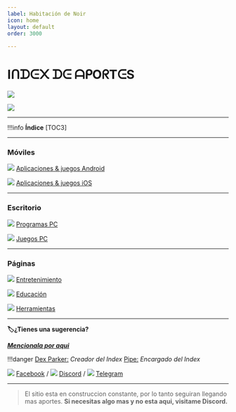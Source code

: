 ```yaml
---
label: Habitación de Noir
icon: home
layout: default
order: 3000
 
---
```

# Iᑎᗪᕮ᙭ ᗪᕮ ᗩᑭOᖇTᕮS
 ![](https://i.postimg.cc/tRt1KSZ0/Header-homero.png)



 ![](https://i.imgur.com/Zd6ctk8.png)

---

!!!info **Índice**
		[TOC3]

---
### **Móviles**

![](https://cdn.discordapp.com/attachments/847147461058625567/1172547264678461440/Proyecto_nuevo_5.png?ex=6560b6bc&is=654e41bc&hm=f0d67b286b6fc952c0f90a28225dc097248278987e230878fc34dca07891bf26&) [Aplicaciones & juegos Android](https://rentry.co/consejos-index-apk)

![](https://cdn.discordapp.com/attachments/847147461058625567/1172546741346783282/Proyecto_nuevo_4.png?ex=6560b640&is=654e4140&hm=1263547ea1e1f4588e950cc41545c72123d76bbc73d39be1cb1a8e8bc18129a5&) [Aplicaciones & juegos iOS](https://rentry.co/consejos-index-ios)

---
### **Escritorio**

 ![](https://cdn.discordapp.com/attachments/847147461058625567/1172547760571031602/Proyecto_nuevo_6.png?ex=6560b733&is=654e4233&hm=3959803c32a858d78580baca13a4531cc0e51d67f21663bcb59bd50234fc6ac1&) [Programas PC](https://rentry.co/consejos-index-pcp)

![](https://cdn.discordapp.com/attachments/847147461058625567/1172548446452973640/Proyecto_nuevo_7.png?ex=6560b7d6&is=654e42d6&hm=ce0590beeec390f975ed357d354d30f4ee7f9a1562a25a93a538e6c20549a39d&) [Juegos PC](https://rentry.co/consejos-index-pcj)

---
### **Páginas**

![](https://cdn.discordapp.com/attachments/847147461058625567/1172549122755141692/Proyecto_nuevo_8.png?ex=6560b877&is=654e4377&hm=36d152fb47a8f6c34bcff4529e1f8abb8485aa3cdf983c366fa7e0d5de966231&) [Entretenimiento](https://rentry.co/consejos-index-fun)

![](https://cdn.discordapp.com/attachments/847147461058625567/1172549485394677820/Proyecto_nuevo_9.png?ex=6560b8ce&is=654e43ce&hm=79d22a2a09fe0d8eed61ac7218fa5d8bdac690ecfb206a61662a6c177e67c4db&) [Educación](https://rentry.co/consejos-index-edu)

![](https://cdn.discordapp.com/attachments/847147461058625567/1172549767453229097/Proyecto_nuevo_10.png?ex=6560b911&is=654e4411&hm=06f97b804709e29779961485235b97bdcd22aa9f1e18b20fff04d3b781516e79&) [Herramientas](https://rentry.co/consejos-index-tol)

---

**🏷¿Tienes una sugerencia?**

***[Mencionala por aqui](https://discord.gg/hVKeY3uEru)***

!!!danger 
[Dex Parker:](https://rentry.co/links-noir-room) *Creador del Index*
[Pipe:](https://rentry.co/8xrygz) *Encargado del Index*

![](https://cdn.discordapp.com/attachments/847147461058625567/1172550706209771540/Proyecto_nuevo_11.png?ex=6560b9f1&is=654e44f1&hm=67c8a8e7ba3ab99ac122b6cf0d160e6b95b06845973dc31f86246f749cd20142&) [Facebook](https://www.facebook.com/groups/losconsejosdehomero/?ref=share) / ![](https://cdn.discordapp.com/attachments/847147461058625567/1172551044492967956/Proyecto_nuevo_13.png?ex=6560ba41&is=654e4541&hm=92a972fc195a0459961e5bd34e18372c2cb5f9235dd470e631c88f2880c114ba&) [Discord](https://discord.gg/RaJEJPQYPb) / ![](https://cdn.discordapp.com/attachments/847147461058625567/1172551145135296582/Proyecto_nuevo_14.png?ex=6560ba59&is=654e4559&hm=851bfc1e820880c1b580173e530b32eafe1576a2976ddc5ed636dc82d723bb22&) [Telegram](https://t.me/LosConsejosDeHomeroGroup)

---

> El sitio esta en construccion constante, por lo tanto seguiran llegando mas aportes.
> **Si necesitas algo mas y no esta aqui, visitame Discord.**